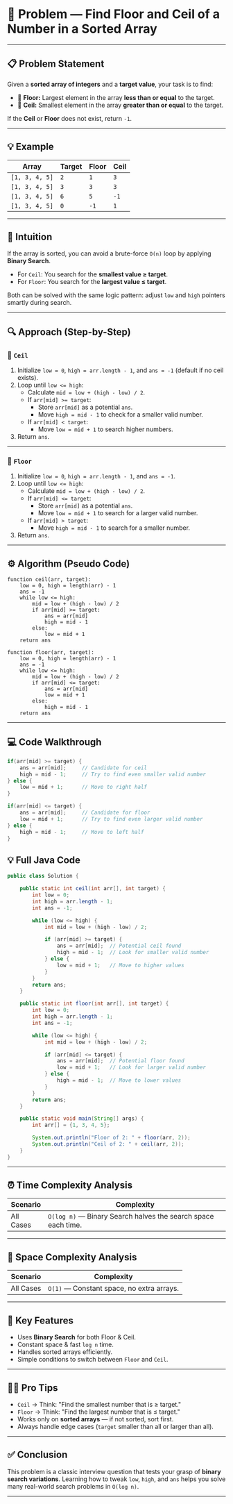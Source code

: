 

# 🧠 Problem — Find **Floor** and **Ceil** of a Number in a Sorted Array

---

## 📋 Problem Statement

Given a **sorted array of integers** and a **target value**, your task is to find:

- 🧾 **Floor:** Largest element in the array **less than or equal** to the target.
- 🧾 **Ceil:** Smallest element in the array **greater than or equal** to the target.

If the **Ceil** or **Floor** does not exist, return `-1`.

---

## 💡 Example

| Array            | Target | Floor | Ceil |
|------------------|--------|-------|------|
| `[1, 3, 4, 5]`   | `2`    | `1`   | `3`  |
| `[1, 3, 4, 5]`   | `3`    | `3`   | `3`  |
| `[1, 3, 4, 5]`   | `6`    | `5`   | `-1` |
| `[1, 3, 4, 5]`   | `0`    | `-1`  | `1`  |

---

## 💭 Intuition

If the array is sorted, you can avoid a brute-force `O(n)` loop by applying **Binary Search**.

- For `Ceil`: You search for the **smallest value ≥ target**.
- For `Floor`: You search for the **largest value ≤ target**.

Both can be solved with the same logic pattern: adjust `low` and `high` pointers smartly during search.

---

## 🔍 Approach (Step-by-Step)

### 🎯 `Ceil`

1. Initialize `low = 0`, `high = arr.length - 1`, and `ans = -1` (default if no ceil exists).
2. Loop until `low <= high`:
   - Calculate `mid = low + (high - low) / 2`.
   - If `arr[mid] >= target`:
     - Store `arr[mid]` as a potential `ans`.
     - Move `high = mid - 1` to check for a smaller valid number.
   - If `arr[mid] < target`:
     - Move `low = mid + 1` to search higher numbers.
3. Return `ans`.

---

### 🎯 `Floor`

1. Initialize `low = 0`, `high = arr.length - 1`, and `ans = -1`.
2. Loop until `low <= high`:
   - Calculate `mid = low + (high - low) / 2`.
   - If `arr[mid] <= target`:
     - Store `arr[mid]` as a potential `ans`.
     - Move `low = mid + 1` to search for a larger valid number.
   - If `arr[mid] > target`:
     - Move `high = mid - 1` to search for a smaller number.
3. Return `ans`.

---

## ⚙️ Algorithm (Pseudo Code)

```text
function ceil(arr, target):
    low = 0, high = length(arr) - 1
    ans = -1
    while low <= high:
        mid = low + (high - low) / 2
        if arr[mid] >= target:
            ans = arr[mid]
            high = mid - 1
        else:
            low = mid + 1
    return ans

function floor(arr, target):
    low = 0, high = length(arr) - 1
    ans = -1
    while low <= high:
        mid = low + (high - low) / 2
        if arr[mid] <= target:
            ans = arr[mid]
            low = mid + 1
        else:
            high = mid - 1
    return ans
```

---

## 💻 Code Walkthrough

```java
if(arr[mid] >= target) {
    ans = arr[mid];     // Candidate for ceil
    high = mid - 1;     // Try to find even smaller valid number
} else {
    low = mid + 1;      // Move to right half
}
```

```java
if(arr[mid] <= target) {
    ans = arr[mid];     // Candidate for floor
    low = mid + 1;      // Try to find even larger valid number
} else {
    high = mid - 1;     // Move to left half
}
```

## 💡 Full Java Code

```java
public class Solution {

    public static int ceil(int arr[], int target) {
        int low = 0;
        int high = arr.length - 1;
        int ans = -1;

        while (low <= high) {
            int mid = low + (high - low) / 2;

            if (arr[mid] >= target) {
                ans = arr[mid];  // Potential ceil found
                high = mid - 1;  // Look for smaller valid number
            } else {
                low = mid + 1;   // Move to higher values
            }
        }
        return ans;
    }

    public static int floor(int arr[], int target) {
        int low = 0;
        int high = arr.length - 1;
        int ans = -1;

        while (low <= high) {
            int mid = low + (high - low) / 2;

            if (arr[mid] <= target) {
                ans = arr[mid];  // Potential floor found
                low = mid + 1;   // Look for larger valid number
            } else {
                high = mid - 1;  // Move to lower values
            }
        }
        return ans;
    }

    public static void main(String[] args) {
        int arr[] = {1, 3, 4, 5};

        System.out.println("Floor of 2: " + floor(arr, 2));
        System.out.println("Ceil of 2: " + ceil(arr, 2));
    }
}
```


---

## ⏰ Time Complexity Analysis

| Scenario       | Complexity |
|----------------|------------|
| All Cases      | `O(log n)` — Binary Search halves the search space each time. |

---

## 💾 Space Complexity Analysis

| Scenario       | Complexity |
|----------------|------------|
| All Cases      | `O(1)` — Constant space, no extra arrays. |

---

## 🌟 Key Features

- Uses **Binary Search** for both Floor & Ceil.
- Constant space & fast `log n` time.
- Handles sorted arrays efficiently.
- Simple conditions to switch between `Floor` and `Ceil`.

---

## 🧙‍♂️ Pro Tips

- `Ceil` → Think: "Find the smallest number that is ≥ target."
- `Floor` → Think: "Find the largest number that is ≤ target."
- Works only on **sorted arrays** — if not sorted, sort first.
- Always handle edge cases (`target` smaller than all or larger than all).

---

## ✅ Conclusion

This problem is a classic interview question that tests your grasp of **binary search variations**. Learning how to tweak `low`, `high`, and `ans` helps you solve many real-world search problems in `O(log n)`.

---

